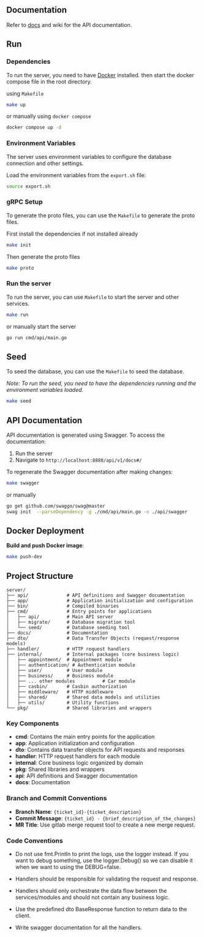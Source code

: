 

## Documentation
Refer to [docs](./docs/) and wiki for the API documentation.

## Run
### Dependencies
To run the server, you need to have [Docker](https://docs.docker.com/get-docker/) installed.
then start the docker compose file in the root directory.

using `Makefile`
```bash
make up
```

or manually using `docker compose`
```bash
docker compose up -d
```


### Environment Variables

The server uses environment variables to configure the database connection and other settings.

Load the environment variables from the `export.sh` file:

```bash
source export.sh
```

### gRPC Setup

To generate the proto files, you can use the `Makefile` to generate the proto files.

First install the dependencies if not installed already
```bash
make init
```

Then generate the proto files
```bash
make proto
```

### Run the server

To run the server, you can use `Makefile` to start the server and other services.

```bash
make run
```

or manually start the server

```bash
go run cmd/api/main.go
```



## Seed 

To seed the database, you can use the `Makefile` to seed the database.

*Note: To run the seed, you need to have the dependencies running and the environment variables loaded.*

```bash
make seed
```

## API Documentation

API documentation is generated using Swagger. To access the documentation:

1. Run the server
2. Navigate to `http://localhost:8888/api/v1/docs#/`

To regenerate the Swagger documentation after making changes:

```bash
make swagger
```

or manually

```bash
go get github.com/swaggo/swag@master
swag init  --parseDependency -g ./cmd/api/main.go -o ./api/swagger 
```


## Docker Deployment

**Build and push Docker image**:
```bash
make push-dev
```


## Project Structure

```
server/
├── api/              # API definitions and Swagger documentation
├── app/              # Application initialization and configuration
├── bin/              # Compiled binaries
├── cmd/              # Entry points for applications
│   ├── api/          # Main API server
│   ├── migrate/      # Database migration tool
│   └── seed/         # Database seeding tool
├── docs/             # Documentation
├── dto/              # Data Transfer Objects (request/response models)
├── handler/          # HTTP request handlers
├── internal/         # Internal packages (core business logic)
│   ├── appointment/  # Appointment module
│   ├── authentication/ # Authentication module
│   ├── user/         # User module
│   ├── business/     # Business module
│   ├── ... other modules          # Car module
│   ├── casbin/       # Casbin authorization
│   ├── middleware/   # HTTP middleware
│   ├── shared/       # Shared data models and utilities
│   ├── utils/        # Utility functions
└── pkg/              # Shared libraries and wrappers
```

### Key Components
- **cmd**: Contains the main entry points for the application
- **app**: Application initialization and configuration
- **dto**: Contains data transfer objects for API requests and responses
- **handler**: HTTP request handlers for each module
- **internal**: Core business logic organized by domain
- **pkg**: Shared libraries and wrappers
- **api**: API definitions and Swagger documentation
- **docs**: Documentation



### Branch and Commit Conventions

- **Branch Name**: `{ticket_id}-{ticket_description}`
- **Commit Message**: `{ticket_id} - {brief_description_of_the_changes}`
- **MR Title**: Use gitlab merge request tool to create a new merge request.


### Code Conventions

- Do not use fmt.Println to print the logs, use the logger instead. If you want to debug something, use the logger.Debug() so we can disable it when we want to using the DEBUG=false.
  
- Handlers should be responsible for validating the request and response.
- Handlers should only orchestrate the data flow between the services/modules and should not contain any business logic.
- Use the predefined dto BaseResponse function to return data to the client.
- Write swagger documentation for all the handlers.